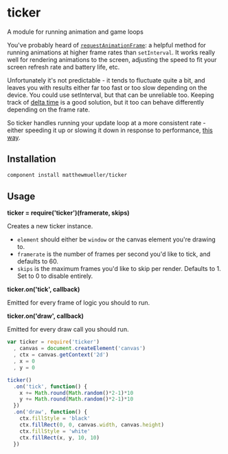 # ticker #

A module for running animation and game loops

You've probably heard of
[`requestAnimationFrame`](http://caniuse.com/#feat=requestanimationframe): a
helpful method for running animations at higher frame rates than `setInterval`.
It works really well for rendering animations to the screen, adjusting the
speed to fit your screen refresh rate and battery life, etc.

Unfortunately it's not predictable - it tends to fluctuate quite a
bit, and leaves you with results either far too fast or too slow depending on
the device. You could use setInterval, but that can be unreliable too. Keeping
track of [delta time](http://viget.com/extend/time-based-animation) is a good
solution, but it too can behave differently depending on the frame rate.

So ticker handles running your update loop at a more consistent rate - either
speeding it up or slowing it down in response to performance,
[this way](http://gafferongames.com/game-physics/fix-your-timestep/).

## Installation ##

``` bash
component install matthewmueller/ticker
```

## Usage ##

**ticker = require('ticker')(framerate, skips)**

Creates a new ticker instance.

* `element` should either be `window` or the canvas element you're drawing to.
* `framerate` is the number of frames per second you'd like to tick, and
  defaults to 60.
* `skips` is the maximum frames you'd like to skip per render. Defaults to 1.
  Set to 0 to disable entirely.

**ticker.on('tick', callback)**

Emitted for every frame of logic you should to run.

**ticker.on('draw', callback)**

Emitted for every draw call you should run.

``` javascript
var ticker = require('ticker')
  , canvas = document.createElement('canvas')
  , ctx = canvas.getContext('2d')
  , x = 0
  , y = 0

ticker()
  .on('tick', function() {
    x += Math.round(Math.random()*2-1)*10
    y += Math.round(Math.random()*2-1)*10
  })
  .on('draw', function() {
    ctx.fillStyle = 'black'
    ctx.fillRect(0, 0, canvas.width, canvas.height)
    ctx.fillStyle = 'white'
    ctx.fillRect(x, y, 10, 10)
  })
```
